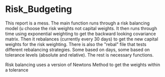 # Risk_Budgeting
 
 This report is a mess. 
The main function runs through a risk balancing model (u choose the risk weights not capital weights.
It then runs through time using exponential weighting to get the backward looking covariance matrix.
Then it rebalances (currently every 30 days) to get the new capital weights for the risk weighting.
There is also the "rebal" file that tests different rebalancing strategies. Some based on days, some based on tolerance levels (absolute and relative).
The rest is necessary functions.

 Risk balancing uses a version of Newtons Method to get the weights within a tolerance
